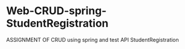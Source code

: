 # Web-CRUD-spring-StudentRegistration
ASSIGNMENT OF CRUD using spring and test API StudentRegistration
